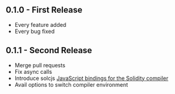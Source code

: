 ## 0.1.0 - First Release
* Every feature added
* Every bug fixed
## 0.1.1 - Second Release
* Merge pull requests
* Fix async calls
* Introduce solcjs [JavaScript bindings for the Solidity compiler](https://github.com/ethereum/solc-js)
* Avail options to switch compiler environment

